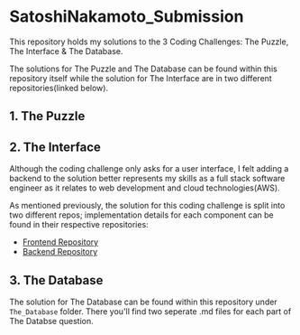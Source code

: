 
# SatoshiNakamoto_Submission 

This repository holds my solutions to the 3 Coding Challenges: The Puzzle, The Interface & The Database.

The solutions for The Puzzle and The Database can be found within this repository itself while the solution for The Interface are in two different repositories(linked below).


## 1. The Puzzle

## 2. The Interface
Although the coding challenge only asks for a user interface, I felt adding a backend to the solution better represents my skills as a full stack software engineer as it relates to web development and cloud technologies(AWS).

As mentioned previously, the solution for this coding challenge is split into two different repos; implementation details for each component can be found in their respective repositories:

 - [Frontend Repository](https://github.com/Munaiz123/SatoshiNakamoto_Frontend)
 - [Backend Repository](https://github.com/Munaiz123/SatoshiNakamoto_Backend)

## 3. The Database
The solution for The Database can be found within this repository under ```The_Database``` folder. There you'll find two seperate .md files for each part of The Databse question.